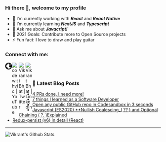 ### Hi there 👋, welcome to my profile

<!--
**bhatvikrant/bhatVikrant** is a ✨ _special_ ✨ repository because its `README.md` (this file) appears on your GitHub profile.

Here are some ideas to get you started:
- 👯 I’m looking to collaborate on ...
- 🤔 I’m looking for help with ...
- 📫 How to reach me: ...
- 😄 Pronouns: ...
- ⚡ Fun fact: ...

-->

- 🔭 I’m currently working with **_React_** and **_React Native_**
- 🌱 I’m currently learning **_NextJS_** and **_Typescript_**
- 💬 Ask me about **_Javacript!_**
- 🥅 2021 Goals: Contribute more to Open Source projects
- ⚡ Fun fact: I love to draw and play guitar

### Connect with me:

[<img align="left" alt="https://vikrantbhat.netlify.app/" width="22px" src="https://raw.githubusercontent.com/iconic/open-iconic/master/svg/globe.svg" />][website]
[<img align="left" alt="codewithvic | YouTube" width="22px" src="https://cdn.jsdelivr.net/npm/simple-icons@v3/icons/youtube.svg" />][youtube]
[<img align="left" alt="Vikrant Bhat | Twitter" width="22px" src="https://cdn.jsdelivr.net/npm/simple-icons@v3/icons/twitter.svg" />][twitter]
[<img align="left" alt="Vikrant Bhat | LinkedIn" width="22px" src="https://cdn.jsdelivr.net/npm/simple-icons@v3/icons/linkedin.svg" />][linkedin]

<br />
<br />

### 📕 Latest Blog Posts

<!-- BLOG-POST-LIST:START -->
- [4 PRs done, I need more!](https://dev.to/vikrantbhat/4-prs-done-i-need-more-a99)
- [7 things I learned as a Software Developer](https://dev.to/vikrantbhat/7-things-i-learned-as-a-software-developer-m7f)
- [Open any public GitHub repo in Codesandbox in 3 seconds](https://dev.to/vikrantbhat/open-any-public-github-repo-in-codesandbox-in-3-seconds-2il2)
- [Javascript (ES2020) **Nullish Coalescing_( ?? ) and Optional Chaining ( ?. )Explained](https://dev.to/vikrantbhat/javascript-es2020-nullish-coalescing-and-optional-chaining-explained-3pkg)
- [Redux-persist (v6) in detail (React)](https://dev.to/vikrantbhat/redux-persist-v6-in-detail-react-10nh)
<!-- BLOG-POST-LIST:END -->

---

<img align="left" alt="Vikrant's Github Stats" src="https://github-readme-stats.vercel.app/api?username=bhatVikrant&show_icons=true&hide_border=true" />

[website]: https://underreacted.netlify.app/
[twitter]: https://twitter.com/vikrantbhat1022
[youtube]: https://www.youtube.com/c/codewithvic
[linkedin]: https://www.linkedin.com/in/vikrant-bhat-2b6221189/
